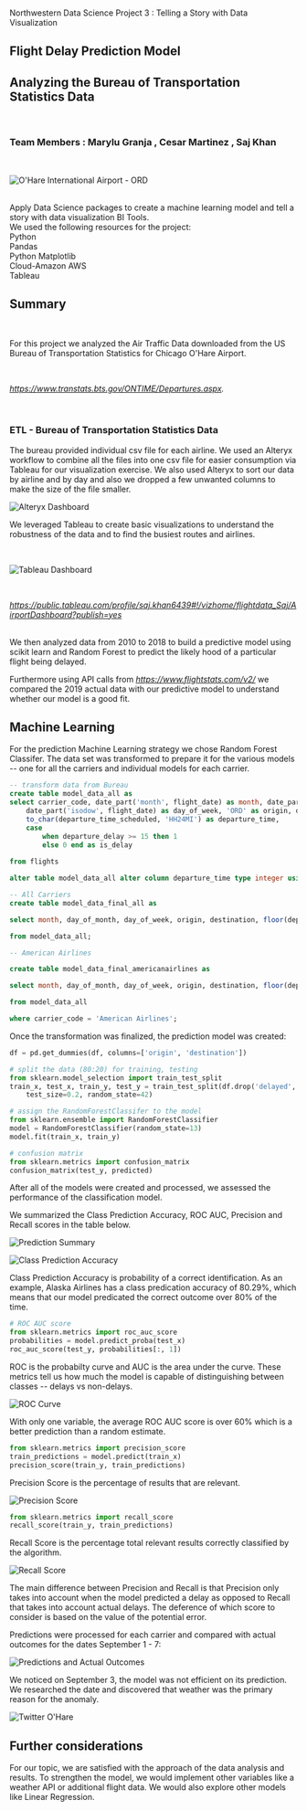 <br />  Northwestern Data Science Project 3 : Telling a Story with Data Visualization <br />

## Flight Delay Prediction Model ##

## Analyzing the Bureau of Transportation Statistics Data ##
 <br />

 ### Team Members : Marylu Granja , Cesar Martinez , Saj Khan 
 
 <br />
 
 ![O'Hare International Airport - ORD](ORD.png)

<br />
Apply Data Science packages to create a machine learning model and tell a story with data visualization BI Tools.
<br />
We used the following resources for the project:
<br />
Python
<br />
Pandas 
<br />
Python Matplotlib 
<br />  
Cloud-Amazon AWS
<br />
Tableau
<br />
 
 ## Summary

<br />

For this project we analyzed the Air Traffic Data downloaded from the US Bureau of Transportation Statistics for Chicago O'Hare Airport.

<br />

*https://www.transtats.bts.gov/ONTIME/Departures.aspx.*

<br />

### ETL - Bureau of Transportation Statistics Data

The bureau provided individual csv file for each airline. We used an Alteryx workflow to combine all the files into one csv file for easier consumption via Tableau for our visualization exercise. 
We also used Alteryx to sort our data by airline and by day and also we dropped a few unwanted columns to make the size of the file smaller.

![Alteryx Dashboard](Alteryx.png)

We leveraged Tableau to create basic visualizations to understand the robustness of the data and to find the busiest routes and airlines.

<br />

![Tableau Dashboard](TableauDashboard.png)

<br />

*https://public.tableau.com/profile/saj.khan6439#!/vizhome/flightdata_Saj/AirportDashboard?publish=yes*

<br />
We then analyzed data from 2010 to 2018 to build a predictive model using scikit learn and Random Forest to predict the likely hood of a particular flight being delayed.

<br />

Furthermore using API calls from *https://www.flightstats.com/v2/* we compared the 2019 actual data with our predictive model to understand whether our model is a good fit.
<br />

## Machine Learning

For the prediction Machine Learning strategy we chose Random Forest Classifer. The data set was transformed to prepare it for the various models -- one for all the carriers and individual models for each carrier.

``` SQL
-- transform data from Bureau
create table model_data_all as
select carrier_code, date_part('month', flight_date) as month, date_part('day', flight_date) as day_of_month, 
	date_part('isodow', flight_date) as day_of_week, 'ORD' as origin, destination_airport as destination, 
	to_char(departure_time_scheduled, 'HH24MI') as departure_time,
	case 
		when departure_delay >= 15 then 1
		else 0 end as is_delay
		
from flights

alter table model_data_all alter column departure_time type integer using departure_time::integer

-- All Carriers
create table model_data_final_all as

select month, day_of_month, day_of_week, origin, destination, floor(departure_time / 100) as departure_time, is_delay as delayed

from model_data_all;

-- American Airlines

create table model_data_final_americanairlines as

select month, day_of_month, day_of_week, origin, destination, floor(departure_time / 100) as departure_time, is_delay as delayed

from model_data_all

where carrier_code = 'American Airlines';
```

Once the transformation was finalized, the prediction model was created:

``` python
df = pd.get_dummies(df, columns=['origin', 'destination'])

# split the data (80:20) for training, testing 
from sklearn.model_selection import train_test_split
train_x, test_x, train_y, test_y = train_test_split(df.drop('delayed', axis=1), df['delayed'], \
    test_size=0.2, random_state=42)

# assign the RandomForestClassifer to the model
from sklearn.ensemble import RandomForestClassifier
model = RandomForestClassifier(random_state=13)
model.fit(train_x, train_y)

# confusion matrix
from sklearn.metrics import confusion_matrix
confusion_matrix(test_y, predicted)
```

After all of the models were created and processed, we assessed the performance of the classification model. 

We summarized the Class Prediction Accuracy, ROC AUC, Precision and Recall scores in the table below.  

![Prediction Summary](ML_Scores.png)

![Class Prediction Accuracy](Accuracy_equation.png)

Class Prediction Accuracy is probability of a correct identification. 
As an example, Alaska Airlines has a class predication accuracy of 80.29%, which means that our model predicated the correct outcome over 80% of the time.


```python
# ROC AUC score
from sklearn.metrics import roc_auc_score
probabilities = model.predict_proba(test_x)
roc_auc_score(test_y, probabilities[:, 1])
```
ROC is the probabilty curve and AUC is the area under the curve.  These metrics tell us how much the model is capable of distinguishing between classes -- delays vs non-delays.

![ROC Curve](ROC_Curve_AllCarriers.png)

With only one variable, the average ROC AUC score is over 60% which is a better prediction than a random estimate. 

```python
from sklearn.metrics import precision_score
train_predictions = model.predict(train_x)
precision_score(train_y, train_predictions)
```

Precision Score is the percentage of results that are relevant. 

![Precision Score](Precision_equation.png)

```python
from sklearn.metrics import recall_score
recall_score(train_y, train_predictions)
```

Recall Score is the percentage total relevant results correctly classified by the algorithm. 

![Recall Score](Recall_equation.png)

The main difference between Precision and Recall is that Precision only takes into account when the model predicted a delay as opposed to Recall that takes into account actual delays.  The deference of which score to consider is based on the value of the potential error. 

Predictions were processed for each carrier and compared with actual outcomes for the dates September 1 - 7:

![Predictions and Actual Outcomes](Predictions_Outcomes.png)

We noticed on September 3, the model was not efficient on its prediction. We researched the date and discovered that weather was the primary reason for the anomaly.

![Twitter O'Hare](Twitter_Sept03.png)

## Further considerations

For our topic, we are satisfied with the approach of the data analysis and results. To strengthen the model, we would implement other variables like a weather API or additional flight data. We would also explore other models like Linear Regression.


